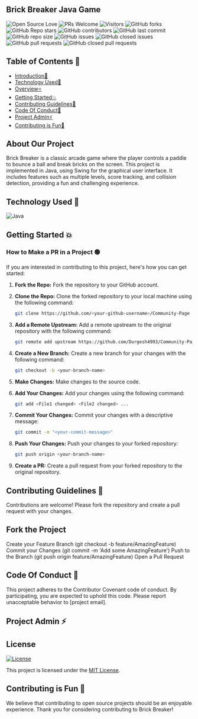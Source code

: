 ## Brick Breaker Java Game

![Open Source Love](https://img.shields.io/badge/Open%20Source-%E2%9D%A4-red.svg)
![PRs Welcome](https://img.shields.io/badge/PRs-welcome-brightgreen.svg)
![Visitors](https://visitor-badge.glitch.me/badge?page_id=yourusername.brick-breaker)
![GitHub forks](https://img.shields.io/github/forks/yourusername/brick-breaker.svg?style=social&label=Fork)
![GitHub Repo stars](https://img.shields.io/github/stars/yourusername/brick-breaker.svg?style=social&label=Stars)
![GitHub contributors](https://img.shields.io/github/contributors/yourusername/brick-breaker)
![GitHub last commit](https://img.shields.io/github/last-commit/yourusername/brick-breaker)
![GitHub repo size](https://img.shields.io/github/repo-size/yourusername/brick-breaker)
![GitHub issues](https://img.shields.io/github/issues/yourusername/brick-breaker)
![GitHub closed issues](https://img.shields.io/github/issues-closed/yourusername/brick-breaker)
![GitHub pull requests](https://img.shields.io/github/issues-pr/yourusername/brick-breaker)
![GitHub closed pull requests](https://img.shields.io/github/issues-pr-closed/yourusername/brick-breaker)

## Table of Contents 🧾
- [Introduction📌](#introduction)
- [Technology Used🚀](#technology-used)
- [Overview⭐](#overview)
- [Getting Started💥](#getting-started)
- [Contributing Guidelines📑](#contributing-guidelines)
- [Code Of Conduct📑](#code-of-conduct)
- [Project Admin⚡](#project-admin)
- [Contributing is Fun🧡](#contributing-is-fun)

## About Our Project
Brick Breaker is a classic arcade game where the player controls a paddle to bounce a ball and break bricks on the screen. This project is implemented in Java, using Swing for the graphical user interface. It includes features such as multiple levels, score tracking, and collision detection, providing a fun and challenging experience.

## Technology Used 🚀
![Java](https://img.shields.io/badge/Java-%23ED8B00.svg?&style=for-the-badge&logo=java&logoColor=white)

## Getting Started 💥

### How to Make a PR in a Project 🟢

If you are interested in contributing to this project, here's how you can get started:

1. **Fork the Repo:** Fork the repository to your GitHub account.

2. **Clone the Repo:** Clone the forked repository to your local machine using the following command:

    ```bash
    git clone https://github.com/<your-github-username>/Community-Page
    ```

3. **Add a Remote Upstream:** Add a remote upstream to the original repository with the following command:

    ```bash
    git remote add upstream https://github.com/Durgesh4993/Community-Page/
    ```

4. **Create a New Branch:** Create a new branch for your changes with the following command:

    ```bash
    git checkout -b <your-branch-name>
    ```

5. **Make Changes:** Make changes to the source code.

6. **Add Your Changes:** Add your changes using the following command:

    ```bash
    git add <File1 changed> <File2 changed> ...
    ```

7. **Commit Your Changes:** Commit your changes with a descriptive message:

    ```bash
    git commit -m "<your-commit-message>"
    ```

8. **Push Your Changes:** Push your changes to your forked repository:

    ```bash
    git push origin <your-branch-name>
    ```

9. **Create a PR:** Create a pull request from your forked repository to the original repository.

## Contributing Guidelines 📑
Contributions are welcome! Please fork the repository and create a pull request with your changes.

## Fork the Project
Create your Feature Branch (git checkout -b feature/AmazingFeature)
Commit your Changes (git commit -m 'Add some AmazingFeature')
Push to the Branch (git push origin feature/AmazingFeature)
Open a Pull Request

## Code Of Conduct 📑
This project adheres to the Contributor Covenant code of conduct. By participating, you are expected to uphold this code. Please report unacceptable behavior to [project email].

## Project Admin ⚡


## License

[![License](https://img.shields.io/badge/License-MIT-blue.svg)](https://opensource.org/licenses/MIT)

This project is licensed under the [MIT License](./LICENSE).

## Contributing is Fun 🧡
We believe that contributing to open source projects should be an enjoyable experience. Thank you for considering contributing to Brick Breaker!
